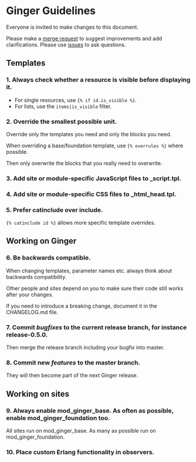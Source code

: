 Ginger Guidelines
=================

Everyone is invited to make changes to this document.

Please make a [merge request](https://gitlab.driebit.nl/driebit/ginger/merge_requests)
to suggest improvements and add clarifications. Please use [issues](https://gitlab.driebit.nl/driebit/ginger/issues)
to ask questions.

## Templates

### 1. Always check whether a resource is visible before displaying it.

* For single resources, use `{% if id.is_visible %}`.
* For lists, use the `items|is_visible` filter.

### 2. Override the smallest possible unit.

Override only the templates you need and only the blocks you need. 

When overriding a base/foundation template, use `{% overrules %}` where 
possible. 

Then only overwrite the blocks that you really need to overwrite. 

### 3. Add site or module-specific JavaScript files to _script.tpl.

### 4. Add site or module-specific CSS files to _html_head.tpl.

### 5. Prefer catinclude over include.

`{% catinclude id %}` allows more specific template overrides. 
   
## Working on Ginger

### 6. Be backwards compatible.

When changing templates, parameter names etc. always think about backwards
compatibility. 

Other people and sites depend on you to make sure their code
still works after your changes.

If you need to introduce a breaking change, document it in the CHANGELOG.md file.

### 7. Commit *bugfixes* to the current release branch, for instance release-0.5.0.

Then merge the release branch including your bugfix into master.

### 8. Commit new *features* to the master branch.

They will then become part of the next Ginger release.

## Working on sites

### 9. Always enable mod_ginger_base. As often as possible, enable mod_ginger_foundation too.

All sites run on mod_ginger_base. As many as possible run on 
mod_ginger_foundation.

### 10. Place custom Erlang functionality in observers.